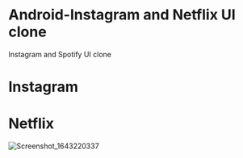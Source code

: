 # Android-Instagram and Netflix UI clone
 Instagram and Spotify UI clone
 
# Instagram

# Netflix
![Screenshot_1643220337](https://user-images.githubusercontent.com/49489211/154969163-df970ed8-2dea-49ad-9689-1bb0fad6b420.png)



